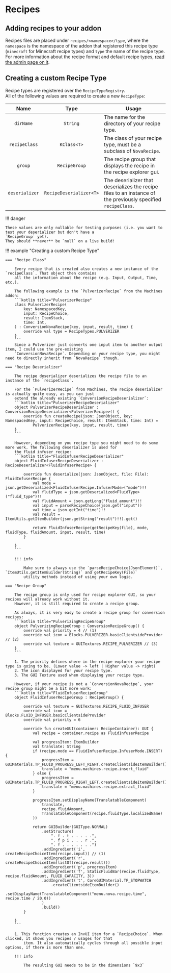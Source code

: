 # Recipes

## Adding recipes to your addon
Recipes files are placed under `recipes/<namespace>/type`, where the `namespace` is the namespace of the addon that
registered this recipe type (`minecraft` for Minecraft recipe types) and `type` the name of the recipe type.  
For more information about the recipe format and default recipe types, [read the admin page on it](../admin/recipes.md).

## Creating a custom Recipe Type
Recipe types are registered over the `RecipeTypeRegistry`.  
All of the following values are required to create a new `RecipeType`:

|      Name      |          Type           | Usage                                                                                                         |
|:--------------:|:-----------------------:|---------------------------------------------------------------------------------------------------------------|
|   `dirName`    |        `String`         | The name for the directory of your recipe type.                                                               |
| `recipeClass`  |       `KClass<T>`       | The class of your recipe type, must be a subclass of `NovaRecipe`.                                            |
|    `group`     |      `RecipeGroup`      | The recipe group that displays the recipe in the recipe explorer gui.                                         |
| `deserializer` | `RecipeDeserializer<T>` | The deserializer that deserializes the recipe files to an instance of the previously specified `recipeClass`. |

!!! danger

    These values are only nullable for testing purposes (i.e. you want to test your deserializer but don't have a
    `RecipeGroup` yet).  
    They should **never** be `null` on a live build!

!!! example "Creating a custom Recipe Type"

    === "Recipe Class"
        
        Every recipe that is created also creates a new instance of the `recipeClass`. That object then contains
        all the information about the recipe (e.g. Input, Output, Time, etc.).

        The following example is the `PulverizerRecipe` from the Machines addon:  
        ```kotlin title="PulverizerRecipe"
        class PulverizerRecipe(
            key: NamespacedKey,
            input: RecipeChoice,
            result: ItemStack,
            time: Int,
        ) : ConversionNovaRecipe(key, input, result, time) {
            override val type = RecipeTypes.PULVERIZER
        }
        ```
        Since a Pulverizer just converts one input item to another output item, I could use the pre-existing
        `ConversionNovaRecipe`. Depending on your recipe type, you might need to directly inherit from `NovaRecipe` though.

    === "Recipe Deserializer"

        The recipe deserializer deserializes the recipe file to an instance of the `recipeClass`.

        For the `PulverizerRecipe` from Machines, the recipe deserializer is actually quite easy, as you can just
        extend the already existing `ConversionRecipeDeserializer`:  
        ```kotlin title="PulverizerRecipeDeserializer"
        object PulverizerRecipeDeserializer : ConversionRecipeDeserializer<PulverizerRecipe>() {
            override fun createRecipe(json: JsonObject, key: NamespacedKey, input: RecipeChoice, result: ItemStack, time: Int) =
                PulverizerRecipe(key, input, result, time)
        }
        ```

        However, depending on you recipe type you might need to do some more work. The following deserializer is used for
        the fluid infuser recipe:
        ```kotlin title="FluidInfuserRecipeDeserializer"
        object FluidInfuserRecipeDeserializer : RecipeDeserializer<FluidInfuserRecipe> {
    
            override fun deserialize(json: JsonObject, file: File): FluidInfuserRecipe {
                val mode = json.getDeserialized<FluidInfuserRecipe.InfuserMode>("mode")!!
                val fluidType = json.getDeserialized<FluidType>("fluid_type")!!
                val fluidAmount = json.getLong("fluid_amount")!!
                val input = parseRecipeChoice(json.get("input"))
                val time = json.getInt("time")!!
                val result = ItemUtils.getItemBuilder(json.getString("result")!!).get()
        
                return FluidInfuserRecipe(getRecipeKey(file), mode, fluidType, fluidAmount, input, result, time)
            }

        }
        ```

        !!! info

            Make sure to always use the `parseRecipeChoice(JsonElement)`, `ItemUtils.getItemBuilder(String)` and`getRecipeKey(File)`
            utility methods instead of using your own logic.

    === "Recipe Group"

        The recipe group is only used for recipe explorer GUI, so your recipes will already work without it.  
        However, it is still required to create a recipe group.

        As always, it is very easy to create a recipe group for conversion recipes:
        ```kotlin title="PulverizingRecipeGroup"
        object PulverizingRecipeGroup : ConversionRecipeGroup() {
            override val priority = 4 // (1)
            override val icon = Blocks.PULVERIZER.basicClientsideProvider // (2)
            override val texture = GUITextures.RECIPE_PULVERIZER // (3)
        }
        ```
        
        1. The priority defines where in the recipe explorer your recipe type is going to be. (Lower value -> left | Higher value -> right)
        2. The icon displayed for your recipe type.
        3. The GUI Texture used when displaying your recipe type.

        However, if your recipe is not a `ConversionNovaRecipe`, your recipe group might be a bit more work:
        ```kotlin title="FluidInfuserRecipeGroup"
        object FluidInfuserRecipeGroup : RecipeGroup() {
        
            override val texture = GUITextures.RECIPE_FLUID_INFUSER
            override val icon = Blocks.FLUID_INFUSER.basicClientsideProvider
            override val priority = 6
        
            override fun createGUI(container: RecipeContainer): GUI {
                val recipe = container.recipe as FluidInfuserRecipe
            
                val progressItem: ItemBuilder
                val translate: String
                if (recipe.mode == FluidInfuserRecipe.InfuserMode.INSERT) {
                    progressItem = GUIMaterials.TP_FLUID_PROGRESS_LEFT_RIGHT.createClientsideItemBuilder()
                    translate = "menu.machines.recipe.insert_fluid"
                } else {
                    progressItem = GUIMaterials.TP_FLUID_PROGRESS_RIGHT_LEFT.createClientsideItemBuilder()
                    translate = "menu.machines.recipe.extract_fluid"
                }
            
                progressItem.setDisplayName(TranslatableComponent(
                    translate,
                    recipe.fluidAmount,
                    TranslatableComponent(recipe.fluidType.localizedName)
                ))
            
                return GUIBuilder(GUIType.NORMAL)
                    .setStructure(
                        ". f . t . . . . .",
                        ". f p i . . . r .",
                        ". f . . . . . . .")
                    .addIngredient('i', createRecipeChoiceItem(recipe.input)) // (1)
                    .addIngredient('r', createRecipeChoiceItem(listOf(recipe.result)))
                    .addIngredient('p', progressItem)
                    .addIngredient('f', StaticFluidBar(recipe.fluidType, recipe.fluidAmount, FLUID_CAPACITY, 3))
                    .addIngredient('t', CoreGUIMaterial.TP_STOPWATCH
                        .createClientsideItemBuilder()
                        .setDisplayName(TranslatableComponent("menu.nova.recipe.time", recipe.time / 20.0))
                    )
                    .build()
            }
        
        }
        ```
        
        1. This function creates an InvUI item for a `RecipeChoice`. When clicked, it shows you recipes / usages for that
            item. It also automatically cycles through all possible input options, if there is more than one.

        !!! info

            The resulting GUI needs to be in the dimensions `9x3`